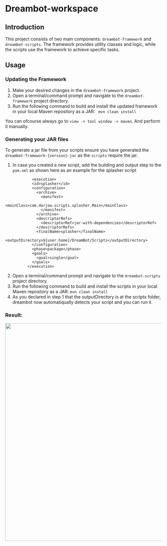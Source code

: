 # Dreambot-workspace


## Introduction
This project consists of two main components: `dreambot-framework` and `dreambot-scripts`. 
The framework provides utility classes and logic, while the scripts use the framework to achieve specific tasks.

## Usage

### Updating the Framework
1. Make your desired changes in the `dreambot-framework` project.
2. Open a terminal/command prompt and navigate to the `dreambot-framework` project directory.
3. Run the following command to build and install the updated framework in your local Maven repository
as a JAR:  `` mvn clean install``

You can ofcourse always go to `view -> tool window -> maven`. And perform it manually. 

### Generating your JAR files
To generate a jar file from your scripts ensure you have generated the `dreambot-framework-{version}-jar`
as the `scripts` require the jar.

1. In case you created a new script, add the building and output step to the `pom.xml` as shown here as an example for the splasher script 
``` 
            <execution>
            <id>splasher</id>
            <configuration>
              <archive>
                <manifest>
                  <mainClass>com.darjow.scripts.splasher.Main</mainClass>
                </manifest>
              </archive>
              <descriptorRefs>
                <descriptorRef>jar-with-dependencies</descriptorRef>
              </descriptorRefs>
              <finalName>splasher</finalName>
              <outputDirectory>${user.home}/DreamBot/Scripts</outputDirectory>
            </configuration>
            <phase>package</phase>
            <goals>
              <goal>single</goal>
            </goals>
          </execution>
```
2. Open a terminal/command prompt and navigate to the `dreambot-scripts` project directory.
3. Run the following command to build and install the scripts in your local Maven repository
as a JAR: ``mvn clean install``
4. As you declared in step 1 that the outputDirectory is at the scripts folder, dreambot now automatiqually 
detects your script and you can run it.

### Result: 
<div style="display: flex; justify-content: center;">
  <img src="https://github.com/Darjow/dreambot-workspace/assets/77673973/1b0e425c-03fa-4644-8f52-3bec628ef6d6" 
       data-canonical-src="https://gyazo.com/eb5c5741b6a9a16c692170a41a49c858.png" 
       width="700" 
       height="400" 
       style="max-width: 100%; height: auto;" />
</div>
